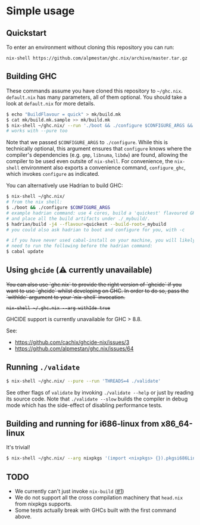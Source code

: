 Simple usage
============

## Quickstart

To enter an environment without cloning this repository you can run:

```
nix-shell https://github.com/alpmestan/ghc.nix/archive/master.tar.gz
```

## Building GHC

These commands assume you have cloned this repository
to `~/ghc.nix`. `default.nix` has many parameters, all
of them optional. You should take a look at `default.nix`
for more details.


``` sh
$ echo "BuildFlavour = quick" > mk/build.mk
$ cat mk/build.mk.sample >> mk/build.mk
$ nix-shell ~/ghc.nix/ --run './boot && ./configure $CONFIGURE_ARGS && make -j4'
# works with --pure too
```

Note that we passed `$CONFIGURE_ARGS` to `./configure`. While this is
technically optional, this argument ensures that `configure` knows where the
compiler's dependencies (e.g. `gmp`, `libnuma`, `libdw`) are found, allowing
the compiler to be used even outsite of `nix-shell`. For convenience, the
`nix-shell` environment also exports a convenience command, `configure_ghc`,
which invokes `configure` as indicated.

You can alternatively use Hadrian to build GHC:

``` sh
$ nix-shell ~/ghc.nix/
# from the nix shell:
$ ./boot && ./configure $CONFIGURE_ARGS
# example hadrian command: use 4 cores, build a 'quickest' flavoured GHC
# and place all the build artifacts under ./_mybuild/.
$ hadrian/build -j4 --flavour=quickest --build-root=_mybuild
# you could also ask hadrian to boot and configure for you, with -c

# if you have never used cabal-install on your machine, you will likely
# need to run the following before the hadrian command:
$ cabal update
```


## Using `ghcide` (⚠️ currently unavailable)

<del>
You can also use `ghc.nix` to provide the right version of `ghcide` if you
want to use `ghcide` whilst developing on GHC. In order to do so, pass the `withIde`
argument to your `nix-shell` invocation.

```
nix-shell ~/.ghc.nix --arg withIde true
```
</del>
GHCIDE support is currently unavailable for GHC > 8.8.

See:
- https://github.com/cachix/ghcide-nix/issues/3
- https://github.com/alpmestan/ghc.nix/issues/64

## Running `./validate`

``` sh
$ nix-shell ~/ghc.nix/ --pure --run 'THREADS=4 ./validate'
```

See other flags of `validate` by invoking `./validate --help` or just by reading its source code. Note that `./validate --slow` builds the compiler in debug mode which has the side-effect of disabling performance tests.

## Building and running for i686-linux from x86_64-linux

It's trivial!

``` sh
$ nix-shell ~/ghc.nix/ --arg nixpkgs '(import <nixpkgs> {}).pkgsi686Linux'
```

## TODO

- We currently can't just invoke `nix-build` ([#1](https://github.com/alpmestan/ghc.nix/issues/1))
- We do not support all the cross compilation machinery that
  `head.nix` from nixpkgs supports.
- Some tests actually break with GHCs built with the first
  command above.
